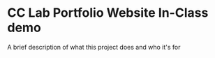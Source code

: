 
# CC Lab Portfolio Website In-Class demo

A brief description of what this project does and who it's for